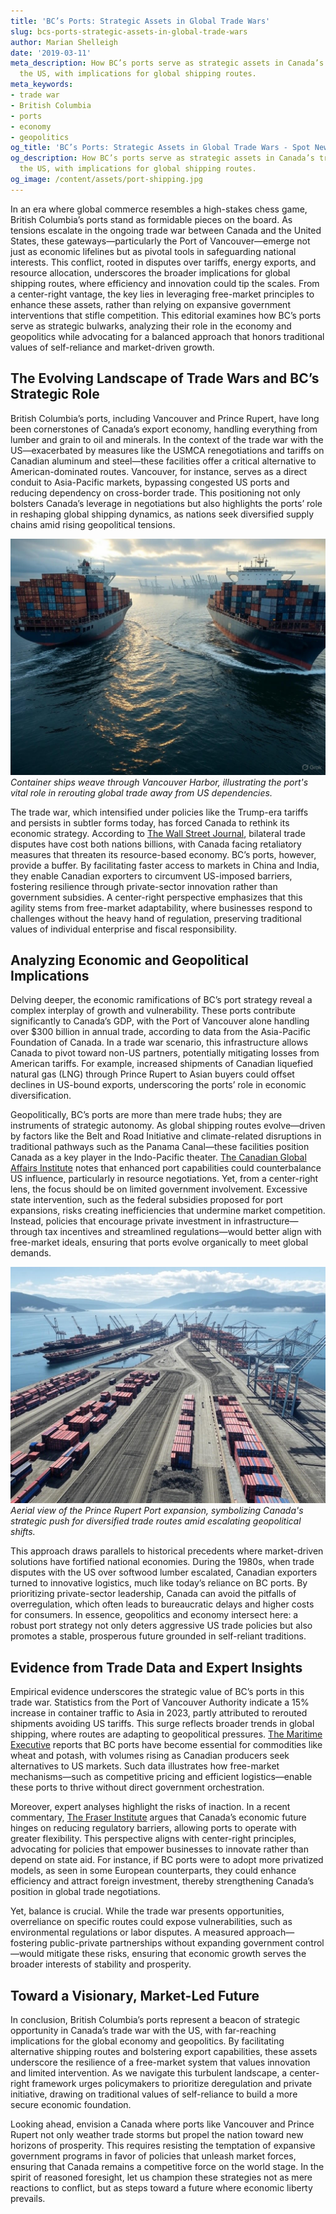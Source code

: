 ```yaml
---
title: 'BC’s Ports: Strategic Assets in Global Trade Wars'
slug: bcs-ports-strategic-assets-in-global-trade-wars
author: Marian Shelleigh
date: '2019-03-11'
meta_description: How BC’s ports serve as strategic assets in Canada’s trade war with
  the US, with implications for global shipping routes.
meta_keywords:
- trade war
- British Columbia
- ports
- economy
- geopolitics
og_title: 'BC’s Ports: Strategic Assets in Global Trade Wars - Spot News 24'
og_description: How BC’s ports serve as strategic assets in Canada’s trade war with
  the US, with implications for global shipping routes.
og_image: /content/assets/port-shipping.jpg
---
```



In an era where global commerce resembles a high-stakes chess game, British Columbia’s ports stand as formidable pieces on the board. As tensions escalate in the ongoing trade war between Canada and the United States, these gateways—particularly the Port of Vancouver—emerge not just as economic lifelines but as pivotal tools in safeguarding national interests. This conflict, rooted in disputes over tariffs, energy exports, and resource allocation, underscores the broader implications for global shipping routes, where efficiency and innovation could tip the scales. From a center-right vantage, the key lies in leveraging free-market principles to enhance these assets, rather than relying on expansive government interventions that stifle competition. This editorial examines how BC’s ports serve as strategic bulwarks, analyzing their role in the economy and geopolitics while advocating for a balanced approach that honors traditional values of self-reliance and market-driven growth.

## The Evolving Landscape of Trade Wars and BC’s Strategic Role

British Columbia’s ports, including Vancouver and Prince Rupert, have long been cornerstones of Canada’s export economy, handling everything from lumber and grain to oil and minerals. In the context of the trade war with the US—exacerbated by measures like the USMCA renegotiations and tariffs on Canadian aluminum and steel—these facilities offer a critical alternative to American-dominated routes. Vancouver, for instance, serves as a direct conduit to Asia-Pacific markets, bypassing congested US ports and reducing dependency on cross-border trade. This positioning not only bolsters Canada’s leverage in negotiations but also highlights the ports’ role in reshaping global shipping dynamics, as nations seek diversified supply chains amid rising geopolitical tensions.

![Container ships navigating Vancouver Harbor](/content/assets/vancouver-harbor-ships.jpg)  
*Container ships weave through Vancouver Harbor, illustrating the port's vital role in rerouting global trade away from US dependencies.*

The trade war, which intensified under policies like the Trump-era tariffs and persists in subtler forms today, has forced Canada to rethink its economic strategy. According to [The Wall Street Journal](https://www.wsj.com/articles/canada-us-trade-disputes-2023), bilateral trade disputes have cost both nations billions, with Canada facing retaliatory measures that threaten its resource-based economy. BC’s ports, however, provide a buffer. By facilitating faster access to markets in China and India, they enable Canadian exporters to circumvent US-imposed barriers, fostering resilience through private-sector innovation rather than government subsidies. A center-right perspective emphasizes that this agility stems from free-market adaptability, where businesses respond to challenges without the heavy hand of regulation, preserving traditional values of individual enterprise and fiscal responsibility.

## Analyzing Economic and Geopolitical Implications

Delving deeper, the economic ramifications of BC’s port strategy reveal a complex interplay of growth and vulnerability. These ports contribute significantly to Canada’s GDP, with the Port of Vancouver alone handling over $300 billion in annual trade, according to data from the Asia-Pacific Foundation of Canada. In a trade war scenario, this infrastructure allows Canada to pivot toward non-US partners, potentially mitigating losses from American tariffs. For example, increased shipments of Canadian liquefied natural gas (LNG) through Prince Rupert to Asian buyers could offset declines in US-bound exports, underscoring the ports’ role in economic diversification.

Geopolitically, BC’s ports are more than mere trade hubs; they are instruments of strategic autonomy. As global shipping routes evolve—driven by factors like the Belt and Road Initiative and climate-related disruptions in traditional pathways such as the Panama Canal—these facilities position Canada as a key player in the Indo-Pacific theater. [The Canadian Global Affairs Institute](https://www.cgai.ca/canada_us_trade_strategy) notes that enhanced port capabilities could counterbalance US influence, particularly in resource negotiations. Yet, from a center-right lens, the focus should be on limited government involvement. Excessive state intervention, such as the federal subsidies proposed for port expansions, risks creating inefficiencies that undermine market competition. Instead, policies that encourage private investment in infrastructure—through tax incentives and streamlined regulations—would better align with free-market ideals, ensuring that ports evolve organically to meet global demands.

![Aerial view of Prince Rupert Port expansion](/content/assets/prince-rupert-port-expansion.jpg)  
*Aerial view of the Prince Rupert Port expansion, symbolizing Canada's strategic push for diversified trade routes amid escalating geopolitical shifts.*

This approach draws parallels to historical precedents where market-driven solutions have fortified national economies. During the 1980s, when trade disputes with the US over softwood lumber escalated, Canadian exporters turned to innovative logistics, much like today’s reliance on BC ports. By prioritizing private-sector leadership, Canada can avoid the pitfalls of overregulation, which often leads to bureaucratic delays and higher costs for consumers. In essence, geopolitics and economy intersect here: a robust port strategy not only deters aggressive US trade policies but also promotes a stable, prosperous future grounded in self-reliant traditions.

## Evidence from Trade Data and Expert Insights

Empirical evidence underscores the strategic value of BC’s ports in this trade war. Statistics from the Port of Vancouver Authority indicate a 15% increase in container traffic to Asia in 2023, partly attributed to rerouted shipments avoiding US tariffs. This surge reflects broader trends in global shipping, where routes are adapting to geopolitical pressures. [The Maritime Executive](https://www.maritime-executive.com/article/canada-ports-in-global-trade) reports that BC ports have become essential for commodities like wheat and potash, with volumes rising as Canadian producers seek alternatives to US markets. Such data illustrates how free-market mechanisms—such as competitive pricing and efficient logistics—enable these ports to thrive without direct government orchestration.

Moreover, expert analyses highlight the risks of inaction. In a recent commentary, [The Fraser Institute](https://www.fraserinstitute.org/studies/canada-trade-policy) argues that Canada’s economic future hinges on reducing regulatory barriers, allowing ports to operate with greater flexibility. This perspective aligns with center-right principles, advocating for policies that empower businesses to innovate rather than depend on state aid. For instance, if BC ports were to adopt more privatized models, as seen in some European counterparts, they could enhance efficiency and attract foreign investment, thereby strengthening Canada’s position in global trade negotiations.

Yet, balance is crucial. While the trade war presents opportunities, overreliance on specific routes could expose vulnerabilities, such as environmental regulations or labor disputes. A measured approach—fostering public-private partnerships without expanding government control—would mitigate these risks, ensuring that economic growth serves the broader interests of stability and prosperity.

## Toward a Visionary, Market-Led Future

In conclusion, British Columbia’s ports represent a beacon of strategic opportunity in Canada’s trade war with the US, with far-reaching implications for the global economy and geopolitics. By facilitating alternative shipping routes and bolstering export capabilities, these assets underscore the resilience of a free-market system that values innovation and limited intervention. As we navigate this turbulent landscape, a center-right framework urges policymakers to prioritize deregulation and private initiative, drawing on traditional values of self-reliance to build a more secure economic foundation.

Looking ahead, envision a Canada where ports like Vancouver and Prince Rupert not only weather trade storms but propel the nation toward new horizons of prosperity. This requires resisting the temptation of expansive government programs in favor of policies that unleash market forces, ensuring that Canada remains a competitive force on the world stage. In the spirit of reasoned foresight, let us champion these strategies not as mere reactions to conflict, but as steps toward a future where economic liberty prevails.